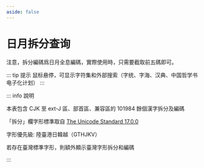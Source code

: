 ```yaml
---
aside: false
---
```

<script setup>
import Search from '@/search/OptimizedFetchSearch.vue'
</script>

# 日月拆分查询

注意，拆分編碼爲日月全息編碼，實際使用時，只需要截取前五碼即可。

<div class="zigen-font">
<Search chaifenUrl="/chaifen.csv" zigenUrl="/zigen-ming.csv" :supplement="true" :ming="true"/>
</div>

::: tip 提示
鼠标悬停，可显示字符集和外部搜索（字统、字海、汉典、中国哲学书电子化计划）
:::

::: info 說明

本表包含 CJK 至 ext-J 區、部首區、兼容區的 101984 餘個漢字拆分及編碼

「拆分」欄字形標準取自 [The Unicode Standard 17.0.0](https://www.unicode.org/versions/Unicode17.0.0/)

字形優先級: 陸臺港日韓越（GTHJKV）

若存在臺灣標準字形，則額外顯示臺灣字形拆分和編碼

:::